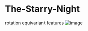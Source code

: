 # The-Starry-Night
rotation equivariant features
![image](https://github.com/TheRealPoseidon/The-Starry-Night/blob/main/tsn.gif)
